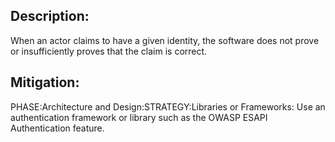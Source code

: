 ## Description:

When an actor claims to have a given identity, the software does not prove or insufficiently proves that the claim is correct.



## Mitigation:


PHASE:Architecture and Design:STRATEGY:Libraries or Frameworks:
Use an authentication framework or library such as the OWASP ESAPI Authentication feature.

